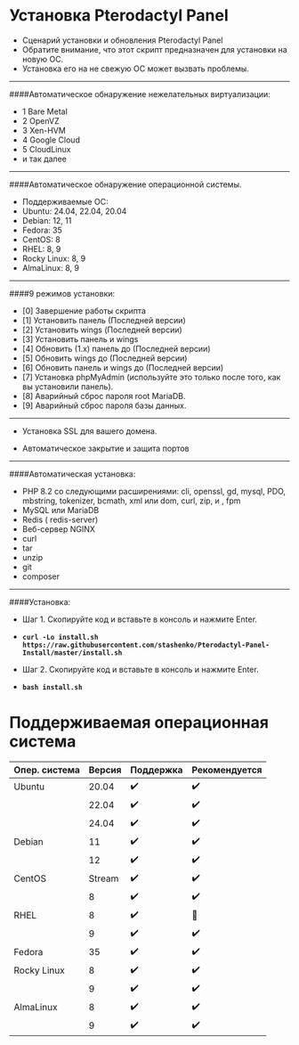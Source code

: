 # Установка Pterodactyl Panel
* Сценарий установки и обновления Pterodactyl Panel
* Обратите внимание, что этот скрипт предназначен для установки на новую ОС.
* Установка его на не свежую ОС может вызвать проблемы.
--------------------------------
####Автоматическое обнаружение нежелательных виртуализации:
* 1 Bare Metal
* 2 OpenVZ
* 3 Xen-HVM
* 4 Google Cloud
* 5 CloudLinux
* и так далее
--------------------------------
####Автоматическое обнаружение операционной системы.
* Поддерживаемые ОС:
* Ubuntu: 24.04, 22.04, 20.04
* Debian: 12, 11
* Fedora: 35
* CentOS: 8
* RHEL: 8, 9
* Rocky Linux: 8, 9
* AlmaLinux: 8, 9
--------------------------------
####9 режимов установки:
* [0] Завершение работы скрипта
* [1] Установить панель (Последней версии)
* [2] Установить wings (Последней версии)
* [3] Установить панель и wings
* [4] Обновить (1.x) панель до (Последней версии)
* [5] Обновить wings до (Последней версии)
* [6] Обновить панель и wings до (Последней версии)
* [7] Установка phpMyAdmin (используйте это только после того, как вы установили панель).
* [8] Аварийный сброс пароля root MariaDB.
* [9] Аварийный сброс пароля базы данных.
--------------------------------
* Установка SSL для вашего домена.

* Автоматическое закрытие и защита портов
--------------------------------
####Автоматическая установка:
* PHP 8.2 со следующими расширениями: cli, openssl, gd, mysql, PDO, mbstring, tokenizer, bcmath, xml или dom, curl, zip, и , fpm
* MySQL или MariaDB
* Redis ( redis-server)
* Веб-сервер NGINX
* curl
* tar
* unzip
* git
* composer
--------------------------------
####Установка:
* Шаг 1. Скопируйте код и вставьте в консоль и нажмите Enter.

* **`curl -Lo install.sh https://raw.githubusercontent.com/stashenko/Pterodactyl-Panel-Install/master/install.sh`**

* Шаг 2. Скопируйте код и вставьте в консоль и нажмите Enter.

* **`bash install.sh`**

# Поддерживаемая операционная система
| Опер. система     | Версия  | Поддержка            | Рекомендуется      |
| ----------------- | ------- | -------------------- | ------------------ |
| Ubuntu            | 20.04   | :heavy_check_mark:   | :heavy_check_mark: |
|                   | 22.04   | :heavy_check_mark:   | :heavy_check_mark: |
|                   | 24.04   | :heavy_check_mark:   | :heavy_check_mark: |
| Debian            | 11      | :heavy_check_mark:   | :heavy_check_mark: |
|                   | 12      | :heavy_check_mark:   | :heavy_check_mark: |
| CentOS            | Stream  | :heavy_check_mark:   | :heavy_check_mark: |
|                   | 8       | :heavy_check_mark:   | :heavy_check_mark: |
| RHEL              | 8       | :heavy_check_mark:   | :red_circle:       |
|                   | 9       | :heavy_check_mark:   | :heavy_check_mark: |
| Fedora            | 35      | :heavy_check_mark:   | :heavy_check_mark: |
| Rocky Linux       | 8       | :heavy_check_mark:   | :heavy_check_mark: |
|                   | 9       | :heavy_check_mark:   | :heavy_check_mark: |
| AlmaLinux         | 8       | :heavy_check_mark:   | :heavy_check_mark: |
|                   | 9       | :heavy_check_mark:   | :heavy_check_mark: |
